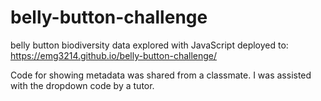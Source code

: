 # belly-button-challenge
belly button biodiversity data explored with JavaScript
deployed to: https://emg3214.github.io/belly-button-challenge/

Code for showing metadata was shared from a classmate.
I was assisted with the dropdown code by a tutor.

